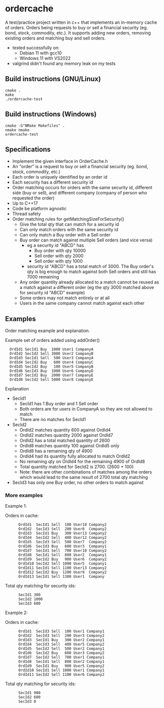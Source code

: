 # ordercache

A test/practice project written in c++ that implements an in-memory cache of orders. Orders being requests to buy or sell a financial security (eg. bond, stock, commodity, etc.). It supports adding new orders, removing existing orders and matching buy and sell orders.

* tested successfully on:
  * Debian 11 with gcc10
  * Windows 11 with VS2022
* valgrind didn't found any memory leak on my tests

## Build instructions (GNU/Linux)

```
cmake .
make
./ordercache-test
```

## Build instructions (Windows)

```
cmake -G"NMake Makefiles" .
nmake nmake
ordercache-test
```

## Specifications

- Implement the given interface in OrderCache.h
- An "order" is a request to buy or sell a financial security (eg. bond, stock,
  commodity, etc.)
- Each order is uniquely identified by an order id
- Each security has a different security id
- Order matching occurs for orders with the same security id, different side (buy or sell), and different company (company of person who requested the order)
- Up to C++17
- Code be platform agnostic
- Thread safety
- Order matching rules for getMatchingSizeForSecurity()
  - Give the total qty that can match for a security id
  - Can only match orders with the same security id
  - Can only match a Buy order with a Sell order
  - Buy order can match against multiple Sell orders (and vice versa)
    - eg a security id "ABCD" has
      - Buy  order with qty 10000
      - Sell order with qty  2000
      - Sell order with qty  1000
    - security id "ABCD" has a total match of 3000. The Buy order's qty is big enough to match against both Sell orders and still has 7000 remaining
  - Any order quantity already allocated to a match cannot be reused as a match against a different order (eg the qty 3000 matched above for security id "ABCD" example)
  - Some orders may not match entirely or at all
  - Users in the same company cannot match against each other

## Examples

Order matching example and explanation.

Example set of orders added using addOrder()
```
  OrdId1 SecId1 Buy  1000 User1 CompanyA
  OrdId2 SecId2 Sell 3000 User2 CompanyB
  OrdId3 SecId1 Sell  500 User3 CompanyA
  OrdId4 SecId2 Buy   600 User4 CompanyC
  OrdId5 SecId2 Buy   100 User5 CompanyB
  OrdId6 SecId3 Buy  1000 User6 CompanyD
  OrdId7 SecId2 Buy  2000 User7 CompanyE
  OrdId8 SecId2 Sell 5000 User8 CompanyE
```

Explanation
- SecId1
  - SecId1 has 1 Buy order and 1 Sell order
  - Both orders are for users in CompanyA so they are not allowed to match
  - There are no matches for SecId1
- SecId2
  - OrdId2 matches quantity 600 against OrdId4
  - OrdId2 matches quantity 2000 against OrdId7
  - OrdId2 has a total matched quantity of 2600
  - OrdId8 matches quantity 100 against OrdId5 only
  - OrdId8 has a remaining qty of 4900
  - OrdId4 had its quantity fully allocated to match OrdId2
  - No remaining qty on OrdId4 for the remaining 4900 of OrdId8
  - Total quantity matched for SecId2 is 2700. (2600 + 100)
  - Note: there are other combinations of matches among the orders which would
    lead to the same result of 2700 total qty matching
- SecId3 has only one Buy order, no other orders to match against

### More examples

Example 1:

  Orders in cache:
```
      OrdId1  SecId1 Sell  100 User10 Company2
      OrdId2  SecId3 Sell  200 User8  Company2
      OrdId3  SecId1 Buy   300 User13 Company2
      OrdId4  SecId2 Sell  400 User12 Company2
      OrdId5  SecId3 Sell  500 User7  Company2
      OrdId6  SecId3 Buy   600 User3  Company1
      OrdId7  SecId1 Sell  700 User10 Company2
      OrdId8  SecId1 Sell  800 User2  Company1
      OrdId9  SecId2 Buy   900 User6  Company2
      OrdId10 SecId2 Sell 1000 User5  Company1
      OrdId11 SecId1 Sell 1100 User13 Company2
      OrdId12 SecId2 Buy  1200 User9  Company2
      OrdId13 SecId1 Sell 1300 User1  Company
```
  Total qty matching for security ids:
```
      SecId1 300
      SecId2 1000
      SecId3 600
```

Example 2:

  Orders in cache:
```
      OrdId1  SecId3 Sell  100 User1 Company1
      OrdId2  SecId3 Sell  200 User3 Company2
      OrdId3  SecId1 Buy   300 User2 Company1
      OrdId4  SecId3 Sell  400 User5 Company2
      OrdId5  SecId2 Sell  500 User2 Company1
      OrdId6  SecId2 Buy   600 User3 Company2
      OrdId7  SecId2 Sell  700 User1 Company1
      OrdId8  SecId1 Sell  800 User2 Company1
      OrdId9  SecId1 Buy   900 User5 Company2
      OrdId10 SecId1 Sell 1000 User1 Company1
      OrdId11 SecId2 Sell 1100 User6 Company2
```

  Total qty matching for security ids:

```
      SecId1 900
      SecId2 600
      SecId3 0
```
